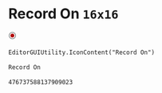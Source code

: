 # Record On `16x16`
<img src="/img/Record%20On.png" width=16 height=16>

``` CSharp
EditorGUIUtility.IconContent("Record On")
```
```
Record On
```
```
476737588137909023
```
